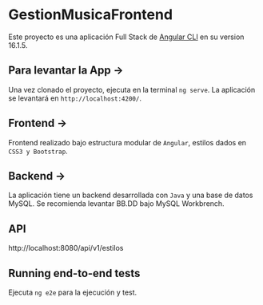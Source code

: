 # GestionMusicaFrontend

Este proyecto es una aplicación Full Stack de [Angular CLI](https://github.com/angular/angular-cli) en su version 16.1.5.

## Para levantar la App ->

Una vez clonado el proyecto, ejecuta en la terminal `ng serve`. La aplicación se levantará en `http://localhost:4200/`.

## Frontend ->

Frontend realizado bajo estructura modular de `Angular`, estilos dados en `CSS3 y Bootstrap`.

## Backend ->

La aplicación tiene un backend desarrollada con `Java` y una base de datos MySQL. Se recomienda levantar BB.DD bajo MySQL Workbrench.

## API

http://localhost:8080/api/v1/estilos

## Running end-to-end tests

Ejecuta `ng e2e` para la ejecución y test.

